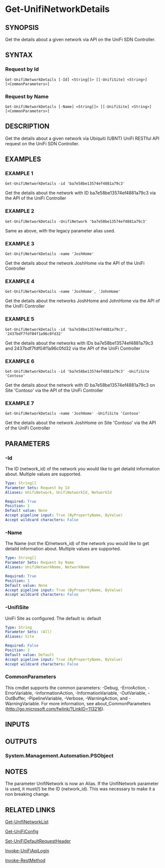 ﻿---
external help file: UniFiTooling-help.xml
HelpVersion: 1.1.0
Locale: en-US
Module Guid: 7fff91a0-02eb-4df2-84d5-c7d3cd7f7a5d
Module Name: UniFiTooling
online version: https://github.com/Enatec/UniFiTooling/raw/master/docs/Get-UnifiNetworkDetails.md
schema: 2.0.0
---

# Get-UnifiNetworkDetails

## SYNOPSIS
Get the details about a given network via API on the UniFi SDN Controller.

## SYNTAX

### Request by Id
```
Get-UnifiNetworkDetails [-Id] <String[]> [[-UnifiSite] <String>] [<CommonParameters>]
```

### Request by Name
```
Get-UnifiNetworkDetails [-Name] <String[]> [[-UnifiSite] <String>] [<CommonParameters>]
```

## DESCRIPTION
Get the details about a given network via Ubiquiti (UBNT) UniFi RESTful API request on the UniFi SDN Controller.

## EXAMPLES

### EXAMPLE 1
```
Get-UnifiNetworkDetails -id 'ba7e58be13574ef4881a79c3'
```

Get the details about the network with ID ba7e58be13574ef4881a79c3 via the API of the UniFi Controller

### EXAMPLE 2
```
Get-UnifiNetworkDetails -UnifiNetwork 'ba7e58be13574ef4881a79c3'
```

Same as above, with the legacy parameter alias used.

### EXAMPLE 3
```
Get-UnifiNetworkDetails -name 'JoshHome'
```

Get the details about the network JoshHome via the API of the UniFi Controller

### EXAMPLE 4
```
Get-UnifiNetworkDetails -name 'JoshHome', 'JohnHome'
```

Get the details about the networks JoshHome and JohnHome via the API of the UniFi Controller

### EXAMPLE 5
```
Get-UnifiNetworkDetails -id 'ba7e58be13574ef4881a79c3', '2437bdf7fdf04f1a96c0fd32'
```

Get the details about the networks with IDs ba7e58be13574ef4881a79c3 and 2437bdf7fdf04f1a96c0fd32 via the API of the UniFi Controller

### EXAMPLE 6
```
Get-UnifiNetworkDetails -id 'ba7e58be13574ef4881a79c3' -UnifiSite 'Contoso'
```

Get the details about the network with ID ba7e58be13574ef4881a79c3 on Site 'Contoso' via the API of the UniFi Controller

### EXAMPLE 7
```
Get-UnifiNetworkDetails -name 'JoshHome' -UnifiSite 'Contoso'
```

Get the details about the network JoshHome on Site 'Contoso' via the API of the UniFi Controller

## PARAMETERS

### -Id
The ID (network_id) of the network you would like to get detaild information about.
Multiple values are supported.

```yaml
Type: String[]
Parameter Sets: Request by Id
Aliases: UnifiNetwork, UnifiNetworkId, NetworkId

Required: True
Position: 1
Default value: None
Accept pipeline input: True (ByPropertyName, ByValue)
Accept wildcard characters: False
```

### -Name
The Name (not the ID/network_id) of the network you would like to get detaild information about.
Multiple values are supported.

```yaml
Type: String[]
Parameter Sets: Request by Name
Aliases: UnifiNetworkName, NetworkName

Required: True
Position: 1
Default value: None
Accept pipeline input: True (ByPropertyName, ByValue)
Accept wildcard characters: False
```

### -UnifiSite
UniFi Site as configured.
The default is: default

```yaml
Type: String
Parameter Sets: (All)
Aliases: Site

Required: False
Position: 2
Default value: Default
Accept pipeline input: True (ByPropertyName, ByValue)
Accept wildcard characters: False
```

### CommonParameters
This cmdlet supports the common parameters: -Debug, -ErrorAction, -ErrorVariable, -InformationAction, -InformationVariable, -OutVariable, -OutBuffer, -PipelineVariable, -Verbose, -WarningAction, and -WarningVariable.
For more information, see about_CommonParameters (http://go.microsoft.com/fwlink/?LinkID=113216).

## INPUTS

## OUTPUTS

### System.Management.Automation.PSObject
## NOTES
The parameter UnifiNetwork is now an Alias.
If the UnifiNetwork parameter is used, it must(!) be the ID (network_id).
This was necessary to make it a non breaking change.

## RELATED LINKS

[Get-UnifiNetworkList]()

[Get-UniFiConfig]()

[Set-UniFiDefaultRequestHeader]()

[Invoke-UniFiApiLogin]()

[Invoke-RestMethod]()

